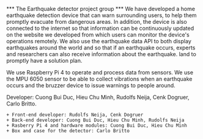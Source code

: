 *** The Earthquake detector project group ***
We have developed a home earthquake detection device that can warn surrounding users, to help them promptly evacuate from dangerous areas. In addition, the device is also connected to the internet so that information can be continuously updated on the website we developed from which users can monitor the device's operations remotely. We also use the earthquake data API to both display earthquakes around the world and so that if an earthquake occurs, experts and researchers can also receive information about the earthquake. land to promptly have a solution plan.

We use Raspberry Pi 4 to operate and process data from sensors. We use the MPU 6050 sensor to be able to collect vibrations when an earthquake occurs and the bruzzer device to issue warnings to people around.

Developer: Cuong Bui Duc, Hieu Chu Minh, Rudolfs Neija, Cenk Dogruer, Carlo Britto.

    + Front-end developer: Rudolfs Neija, Cenk Dogruer
    + Back-end developer: Cuong Bui Duc, Hieu Chu Minh, Rudolfs Neija
    + Rasberry Pi 4 and hardware modules: Cuong Bui Duc, Hieu Chu Minh
    + Box and case for the detector: Carlo Britto

